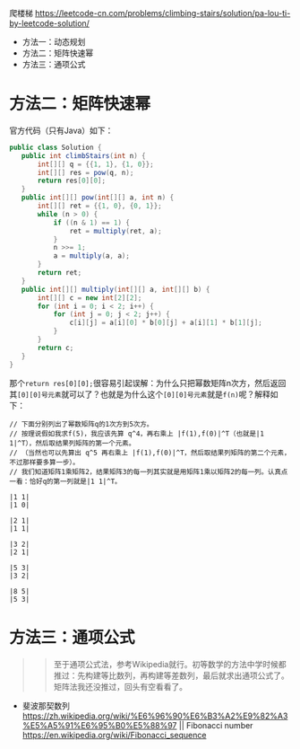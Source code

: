 
爬楼梯 https://leetcode-cn.com/problems/climbing-stairs/solution/pa-lou-ti-by-leetcode-solution/
- 方法一：动态规划
- 方法二：矩阵快速幂
- 方法三：通项公式

# 方法二：矩阵快速幂

官方代码（只有Java）如下：
```java
public class Solution {
   public int climbStairs(int n) {
       int[][] q = {{1, 1}, {1, 0}};
       int[][] res = pow(q, n);
       return res[0][0];
   }
   public int[][] pow(int[][] a, int n) {
       int[][] ret = {{1, 0}, {0, 1}};
       while (n > 0) {
           if ((n & 1) == 1) {
               ret = multiply(ret, a);
           }
           n >>= 1;
           a = multiply(a, a);
       }
       return ret;
   }
   public int[][] multiply(int[][] a, int[][] b) {
       int[][] c = new int[2][2];
       for (int i = 0; i < 2; i++) {
           for (int j = 0; j < 2; j++) {
               c[i][j] = a[i][0] * b[0][j] + a[i][1] * b[1][j];
           }
       }
       return c;
   }
}
```
那个`return res[0][0];`很容易引起误解：为什么只把幂数矩阵n次方，然后返回其`[0][0]号元素`就可以了？也就是为什么这个`[0][0]号元素`就是`f(n)`呢？解释如下：
```console
// 下面分别列出了幂数矩阵q的1次方到5次方。
// 按理说假如我求f(5)，我应该先算 q^4，再右乘上 |f(1),f(0)|^T（也就是|1 1|^T），然后取结果列矩阵的第一个元素。
// （当然也可以先算出 q^5 再右乘上 |f(1),f(0)|^T，然后取结果列矩阵的第二个元素，不过那样要多算一步）。
// 我们知道矩阵1乘矩阵2，结果矩阵3的每一列其实就是用矩阵1乘以矩阵2的每一列。认真点一看：恰好q的第一列就是|1 1|^T。

|1 1|
|1 0|

|2 1|
|1 1|

|3 2|
|2 1|

|5 3|
|3 2|

|8 5|
|5 3|
```

# 方法三：通项公式

>> 至于通项公式法，参考Wikipedia就行。初等数学的方法中学时候都推过：先构建等比数列，再构建等差数列，最后就求出通项公式了。矩阵法我还没推过，回头有空看看了。

- 斐波那契数列 https://zh.wikipedia.org/wiki/%E6%96%90%E6%B3%A2%E9%82%A3%E5%A5%91%E6%95%B0%E5%88%97 || Fibonacci number https://en.wikipedia.org/wiki/Fibonacci_sequence
